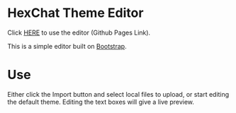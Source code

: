 # HexChat Theme Editor

Click [HERE](#s) to use the editor (Github Pages Link).

This is a simple editor built on [Bootstrap](#s). 

# Use

Either click the Import button and select local files to upload, or start editing the default theme. Editing the text boxes will give a live preview.